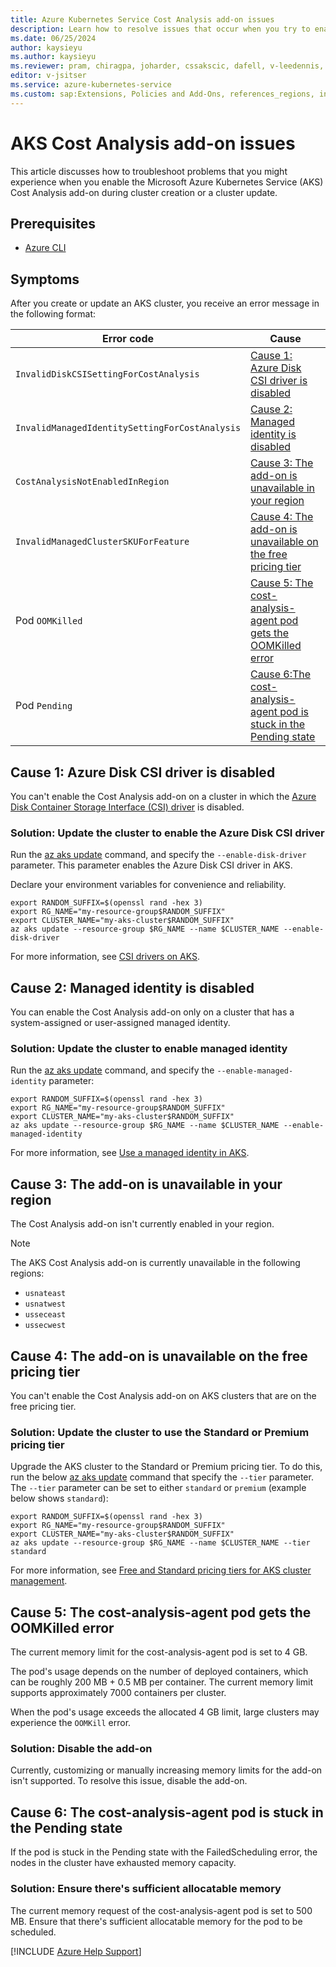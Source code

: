 ```yaml
---
title: Azure Kubernetes Service Cost Analysis add-on issues
description: Learn how to resolve issues that occur when you try to enable the Azure Kubernetes Service (AKS) Cost Analysis add-on.
ms.date: 06/25/2024
author: kaysieyu
ms.author: kaysieyu
ms.reviewer: pram, chiragpa, joharder, cssakscic, dafell, v-leedennis, v-weizhu
editor: v-jsitser
ms.service: azure-kubernetes-service
ms.custom: sap:Extensions, Policies and Add-Ons, references_regions, innovation-engine
---
```


# AKS Cost Analysis add-on issues

This article discusses how to troubleshoot problems that you might experience when you enable the Microsoft Azure Kubernetes Service (AKS) Cost Analysis add-on during cluster creation or a cluster update.

## Prerequisites

- [Azure CLI](/cli/azure/install-azure-cli)

## Symptoms

After you create or update an AKS cluster, you receive an error message in the following format:

| Error code | Cause |
|--|--|
| `InvalidDiskCSISettingForCostAnalysis` | [Cause 1: Azure Disk CSI driver is disabled](#cause-1-azure-disk-csi-driver-is-disabled) |
| `InvalidManagedIdentitySettingForCostAnalysis` | [Cause 2: Managed identity is disabled](#cause-2-managed-identity-is-disabled) |
| `CostAnalysisNotEnabledInRegion` | [Cause 3: The add-on is unavailable in your region](#cause-3-the-add-on-is-unavailable-in-your-region) |
| `InvalidManagedClusterSKUForFeature` | [Cause 4: The add-on is unavailable on the free pricing tier](#cause-4-the-add-on-is-unavailable-on-the-free-pricing-tier) |
| Pod `OOMKilled` | [Cause 5: The cost-analysis-agent pod gets the OOMKilled error](#cause-5-the-cost-analysis-agent-pod-gets-the-oomkilled-error) |
| Pod `Pending` | [Cause 6:The cost-analysis-agent pod is stuck in the Pending state](#cause-6-the-cost-analysis-agent-pod-is-stuck-in-the-pending-state) |

## Cause 1: Azure Disk CSI driver is disabled

You can't enable the Cost Analysis add-on on a cluster in which the [Azure Disk Container Storage Interface (CSI) driver](/azure/aks/azure-disk-csi) is disabled.

### Solution: Update the cluster to enable the Azure Disk CSI driver

Run the [az aks update][aks-update] command, and specify the `--enable-disk-driver` parameter. This parameter enables the Azure Disk CSI driver in AKS.

Declare your environment variables for convenience and reliability.

```azurecli
export RANDOM_SUFFIX=$(openssl rand -hex 3)
export RG_NAME="my-resource-group$RANDOM_SUFFIX"
export CLUSTER_NAME="my-aks-cluster$RANDOM_SUFFIX"
az aks update --resource-group $RG_NAME --name $CLUSTER_NAME --enable-disk-driver
```

For more information, see [CSI drivers on AKS](/azure/aks/csi-storage-drivers).

## Cause 2: Managed identity is disabled

You can enable the Cost Analysis add-on only on a cluster that has a system-assigned or user-assigned managed identity.

### Solution: Update the cluster to enable managed identity

Run the [az aks update][aks-update] command, and specify the `--enable-managed-identity` parameter:

```azurecli
export RANDOM_SUFFIX=$(openssl rand -hex 3)
export RG_NAME="my-resource-group$RANDOM_SUFFIX"
export CLUSTER_NAME="my-aks-cluster$RANDOM_SUFFIX"
az aks update --resource-group $RG_NAME --name $CLUSTER_NAME --enable-managed-identity
```

For more information, see [Use a managed identity in AKS](/azure/aks/use-managed-identity).

## Cause 3: The add-on is unavailable in your region

The Cost Analysis add-on isn't currently enabled in your region.

> [!NOTE]  
> The AKS Cost Analysis add-on is currently unavailable in the following regions:
>
> - `usnateast`
> - `usnatwest`
> - `usseceast`
> - `ussecwest`

## Cause 4: The add-on is unavailable on the free pricing tier

You can't enable the Cost Analysis add-on on AKS clusters that are on the free pricing tier.

### Solution: Update the cluster to use the Standard or Premium pricing tier

Upgrade the AKS cluster to the Standard or Premium pricing tier. To do this, run the below [az aks update][aks-update] command that specify the `--tier` parameter. The `--tier` parameter can be set to either `standard` or `premium` (example below shows `standard`): 

```azurecli
export RANDOM_SUFFIX=$(openssl rand -hex 3)
export RG_NAME="my-resource-group$RANDOM_SUFFIX"
export CLUSTER_NAME="my-aks-cluster$RANDOM_SUFFIX"
az aks update --resource-group $RG_NAME --name $CLUSTER_NAME --tier standard
```

For more information, see [Free and Standard pricing tiers for AKS cluster management](/azure/aks/free-standard-pricing-tiers).

## Cause 5: The cost-analysis-agent pod gets the OOMKilled error

The current memory limit for the cost-analysis-agent pod is set to 4 GB.

The pod's usage depends on the number of deployed containers, which can be roughly 200 MB + 0.5 MB per container. The current memory limit supports approximately 7000 containers per cluster.

When the pod's usage exceeds the allocated 4 GB limit, large clusters may experience the `OOMKill` error.

### Solution: Disable the add-on

Currently, customizing or manually increasing memory limits for the add-on isn't supported. To resolve this issue, disable the add-on.

## Cause 6: The cost-analysis-agent pod is stuck in the Pending state

If the pod is stuck in the Pending state with the FailedScheduling error, the nodes in the cluster have exhausted memory capacity.

### Solution: Ensure there's sufficient allocatable memory

The current memory request of the cost-analysis-agent pod is set to 500 MB. Ensure that there's sufficient allocatable memory for the pod to be scheduled.

[!INCLUDE [Azure Help Support](../../../includes/azure-help-support.md)]

[aks-update]: /cli/azure/aks#az-aks-update